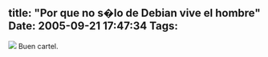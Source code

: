 title: "Por que no s�lo de Debian vive el hombre"
Date: 2005-09-21 17:47:34
Tags: 
---
<a target="_blank" href="http://damog.nipl.net/images/24sept_zocalo.jpg"><img mce_real_src="http://damog.nipl.net/images/24sept_zocalo_mini.jpg" src="http://damog.nipl.net/images/24sept_zocalo_mini.jpg" border="0" hspace="0" vspace="0"/></a> Buen cartel. <br/><br/>
